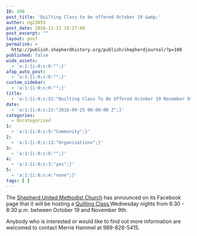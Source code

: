 ```yaml
---
ID: 108
post_title: 'Quilting Class to be offered October 19 &amp;'
author: ng23055
post_date: 2016-12-11 18:27:00
post_excerpt: ""
layout: post
permalink: >
  http://publish.shepherdhistory.org/publish/shepherdjournal/?p=108
published: false
wide_assets:
  - 'a:1:{i:0;s:0:"";}'
afap_auto_post:
  - 'a:1:{i:0;s:0:"";}'
custom_sidebar:
  - 'a:1:{i:0;s:0:"";}'
title:
  - 'a:1:{i:0;s:52:"Quilting Class To Be Offered October 19 November 9th";}'
date:
  - 'a:1:{i:0;s:21:"2016-09-25 00:00:00 Z";}'
categories:
  - Uncategorized
1:
  - 'a:1:{i:0;s:9:"Community";}'
2:
  - 'a:1:{i:0;s:13:"Organizations";}'
3:
  - 'a:1:{i:0;s:0:"";}'
4:
  - 'a:1:{i:0;s:3:"yes";}'
5:
  - 'a:1:{i:0;s:4:"none";}'
tags: [ ]
---
```

The <a href="http://www.shepherdhistory.org/business-directory/568/shepherd-united-methodist-church">Shepherd United Methodist Church</a> has announced on its Facebook page that it will be hosting a <a href="http://www.shepherdhistory.org/event/quilting-class/">Quilting Class </a>Wednesday nights from 6:30 - 8:30 p.m. between October 19 and November 9th.

Anybody who is interested or would like to find out more information are welcomed to contact Merrie Hammel at 989-828-5415.